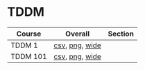 # TDDM

| Course | Overall | Section |
| ------ | ------- | ------- |
| TDDM 1 | [csv](https://github.com/UCSD-Historical-Enrollment-Data/2025Winter/blob/main/overall/TDDM%201.csv), [png](https://raw.githubusercontent.com/UCSD-Historical-Enrollment-Data/2025Winter/main/plot_overall/TDDM%201.png), [wide](https://raw.githubusercontent.com/UCSD-Historical-Enrollment-Data/2025Winter/main/plot_overall_wide/TDDM%201.png) |  |
| TDDM 101 | [csv](https://github.com/UCSD-Historical-Enrollment-Data/2025Winter/blob/main/overall/TDDM%20101.csv), [png](https://raw.githubusercontent.com/UCSD-Historical-Enrollment-Data/2025Winter/main/plot_overall/TDDM%20101.png), [wide](https://raw.githubusercontent.com/UCSD-Historical-Enrollment-Data/2025Winter/main/plot_overall_wide/TDDM%20101.png) |  |
